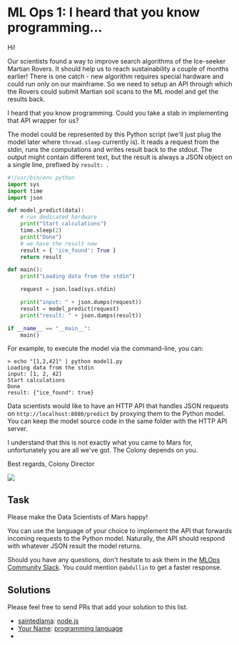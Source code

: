 # ML Ops 1: I heard that you know programming...

Hi!

Our scientists found a way to improve search algorithms of the Ice-seeker
Martian Rovers. It should help us to reach sustainability a couple of months earlier!
There is one catch - new algorithm requires special hardware and could run only
on our mainframe. So we need to setup an API through which the Rovers could
submit Martian soil scans to the ML model and get the results back.

I heard that you know programming. Could you take a stab in
implementing that API wrapper for us?

The model could be represented by this Python script (we'll just plug the model
later where `thread.sleep` currently is). It reads a request from the stdin,
runs the computations and writes result back to the stdout. The output might contain
different text, but the result is always a JSON object on a single line, prefixed by `result: `.


```python
#!/usr/bin/env python
import sys
import time
import json

def model_predict(data):
    # run dedicated hardware
    print("Start calculations")
    time.sleep(2)
    print("Done")
    # we have the result now
    result = { 'ice_found': True }
    return result

def main():
    print("Loading data from the stdin")

    request = json.load(sys.stdin)

    print("input: " + json.dumps(request))
    result = model_predict(request)
    print("result: " + json.dumps(result))

if __name__ == "__main__":
    main()

```

For example, to execute the model via the command-line, you can:

```
> echo "[1,2,42]" | python model1.py
Loading data from the stdin
input: [1, 2, 42]
Start calculations
Done
result: {"ice_found": true}
```

Data scientists would like to have an HTTP API that handles JSON requests on
`http://localhost:8080/predict` by proxying them to the Python model. You can
keep the model source code in the same folder with the HTTP API server.

I understand that this is not exactly what you came to Mars for, unfortunately
you are all we've got. The Colony depends on you.

Best regards, 
Colony Director

<img src="https://photojournal.jpl.nasa.gov/jpegMod/PIA17944_modest.jpg">

## Task

Please make the Data Scientists of Mars happy!

You can use the language of your choice to implement the API that forwards incoming requests to the Python model. Naturally, the API should respond with whatever JSON result the model returns.

Should you have any questions, don't hesitate to ask them in the [MLOps Community Slack](https://go.mlops.community/slack). You could mention `@abdullin` to get a faster response.

## Solutions

Please feel free to send PRs that add your solution to this list. 

- [saintedlama](http://github.com/saintedlama): [node.js](https://github.com/saintedlama/ml-ops-on-mars)
- [Your Name](http://github.com/your-github-profile): [programming language](http://github.com/url-to-the-ml-ops-solution-1)
- 


